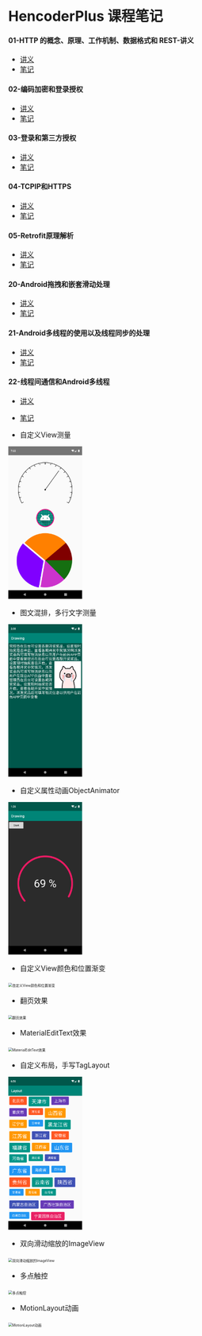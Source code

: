 # HencoderPlus 课程笔记

#### 01-HTTP 的概念、原理、工作机制、数据格式和 REST-讲义
- [讲义](./note/01-HTTP工作原理.pdf "HTTP原理") 
- [笔记](./note/01-HTTP工作原理.md "HTTP原理")

#### 02-编码加密和登录授权
- [讲义](./note/02-编码加密和登录授权.pdf "编码加密和登录授权") 
- [笔记](./note/02-编码加密和登录授权.md "编码加密和登录授权")

#### 03-登录和第三方授权
- [讲义](./note/03-登录和第三方授权.pdf "登录和第三方授权") 
- [笔记](./note/03-登录和第三方授权.md "登录和第三方授权")

#### 04-TCPIP和HTTPS
- [讲义](./note/04-TCPIP和HTTPS.pdf "TCPIP和HTTPS") 
- [笔记](./note/04-TCPIP和HTTPS.md "TCPIP和HTTPS")

#### 05-Retrofit原理解析
- [讲义](./note/05-Retrofit原理解析.pdf "Retrofit原理解析") 
- [笔记](./note/05-Retrofit原理解析.md "Retrofit原理解析")

#### 20-Android拖拽和嵌套滑动处理
- [讲义](./note/20-拖拽和嵌套滑动.pdf "拖拽和滑动嵌套") 
- [笔记](./note/20-拖拽和嵌套滑动.md "拖拽和滑动嵌套") 

#### 21-Android多线程的使用以及线程同步的处理
- [讲义](./note/21-多线程和线程同步.pdf "多线程和线程同步") 
- [笔记](./note/21-多线程和线程同步.md "多线程和线程同步") 

#### 22-线程间通信和Android多线程
- [讲义](./note/22-线程间通信和Android多线程.pdf "线程间通信和Android多线程") 
- [笔记](./note/22-线程间通信和Android多线程 "线程间通信和Android多线程") 





- 自定义View测量
<img src="./images/img1.png" alt="自定义View测量" style="zoom:30%;" />



- 图文混排，多行文字测量
<img src="./images/img2.png" alt="图文混排，多行文字测量" style="zoom:30%;" />



- 自定义属性动画ObjectAnimator
<img src="./images/img3.png" alt="自定义属性动画ObjectAnimator" style="zoom:30%;" />



- 自定义View颜色和位置渐变
<img src="./images/img4.gif" alt="自定义View颜色和位置渐变" style="zoom:50%;" />



- 翻页效果
<img src="./images/img5.gif" alt="翻页效果" style="zoom:50%;" />



- MaterialEditText效果
<img src="./images/img6.gif" alt="MaterialEditText效果" style="zoom:50%;" />



- 自定义布局，手写TagLayout
<img src="./images/img7.png" alt="自定义布局，手写TagLayout" style="zoom:30%;" />



- 双向滑动缩放的ImageView
<img src="./images/img8.gif" alt="双向滑动缩放的ImageView" style="zoom:50%;" />



- 多点触控
<img src="./images/img9.gif" alt="多点触控" style="zoom:50%;" />



- MotionLayout动画
<img src="./images/img10.gif" alt="MotionLayout动画" style="zoom:50%;" />

